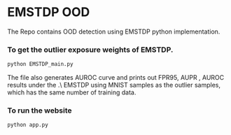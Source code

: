 # EMSTDP OOD
The Repo contains OOD detection using EMSTDP python implementation.
### To get the outlier exposure weights of EMSTDP.
```bash
python EMSTDP_main.py
```
The file also generates AUROC curve and prints out FPR95, AUPR , AUROC results under the .\\
EMSTDP using MNIST samples as the outlier samples, which has the same number of training data. 
### To run the website 
```bash
python app.py
```


